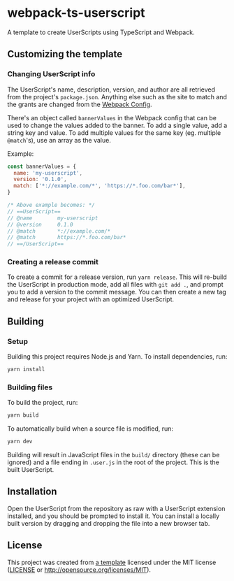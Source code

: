 # webpack-ts-userscript

A template to create UserScripts using TypeScript and Webpack.

<!-- Info on how to use the template -->

## Customizing the template

### Changing UserScript info

The UserScript's name, description, version, and author are all retrieved from the project's `package.json`.
Anything else such as the site to match and the grants are changed from the [Webpack Config].

There's an object called `bannerValues` in the Webpack config that can be used to change the values
added to the banner. To add a single value, add a string key and value. To add multiple values for
the same key (eg. multiple `@match`'s), use an array as the value.

Example:

```javascript
const bannerValues = {
  name: 'my-userscript',
  version: '0.1.0',
  match: ['*://example.com/*', 'https://*.foo.com/bar*'],
}

/* Above example becomes: */
// ==UserScript==
// @name        my-userscript
// @version     0.1.0
// @match       *://example.com/*
// @match       https://*.foo.com/bar*
// ==/UserScript==
```

### Creating a release commit

To create a commit for a release version, run `yarn release`.
This will re-build the UserScript in production mode, add all files with `git add .`,
and prompt you to add a version to the commit message.
You can then create a new tag and release for your project with an optimized UserScript.

<!-- These instructions can be updated to fit your project's requirements -->

## Building

### Setup

Building this project requires Node.js and Yarn.
To install dependencies, run:

```sh
yarn install
```

### Building files

To build the project, run:

```sh
yarn build
```

To automatically build when a source file is modified, run:

```sh
yarn dev
```

Building will result in JavaScript files in the `build/` directory (these can be ignored)
and a file ending in `.user.js` in the root of the project.
This is the built UserScript.

## Installation

Open the UserScript from the repository as raw with a UserScript extension installed,
and you should be prompted to install it. You can install a locally built version
by dragging and dropping the file into a new browser tab.

## License

This project was created from [a template](https://gitlab.com/MysteryBlokHed/webpack-ts-userscript)
licensed under the MIT license
([LICENSE](<[LICENSE](https://gitlab.com/MysteryBlokHed/webpack-ts-userscript/-/blob/main/LICENSE)>)
or <http://opensource.org/licenses/MIT>).

[webpack config]: webpack.config.js
